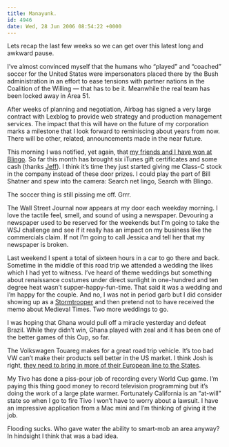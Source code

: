 ```yaml
---
title: Manayunk.
id: 4946
date: Wed, 28 Jun 2006 08:54:22 +0000
---
```


Lets recap the last few weeks so we can get over this latest long and awkward pause.  

I’ve almost convinced myself that the humans who “played” and “coached” soccer for the United States were impersonators placed there by the Bush administration in an effort to ease tensions with partner nations in the Coalition of the Willing — that has to be it. Meanwhile the real team has been locked away in Area 51.  

After weeks of planning and negotiation, Airbag has signed a very large contract with Lexblog to provide web strategy and production management services. The impact that this will have on the future of my corporation marks a milestone that I look forward to reminiscing about years from now. There will be other, related, announcements made in the near future.  

This morning I was notified, yet again, that [my friends and I have won at Blingo](http://www.blingo.com/friends?ref=ZqrOAQ%2BmrLmq%2Fc5R4i1v5csTFLY). So far this month has brought six iTunes gift certificates and some cash (thanks [Jeff](http://www.jeffcroft.com)). I think it’s time they just started giving me Class-C stock in the company instead of these door prizes. I could play the part of Bill Shatner and spew into the camera: Search net lingo, Search with Blingo.  

The soccer thing is still pissing me off. Grrr.  

The Wall Street Journal now appears at my door each weekday morning. I love the tactile feel, smell, and sound of using a newspaper. Devouring a newspaper used to be reserved for the weekends but I’m going to take the <span class="caps">WSJ</span> challenge and see if it really has an impact on my business like the commercials claim. If not I’m going to call Jessica and tell her that my newspaper is broken.  

Last weekend I spent a total of sixteen hours in a car to go there and back. Sometime in the middle of this road trip we attended a wedding the likes which I had yet to witness. I’ve heard of theme weddings but something about renaissance costumes under direct sunlight in one-hundred and ten degree heat wasn’t supper-happy-fun-time. That said it was a wedding and I’m happy for the couple. And no, I was not in period garb but I did consider showing up as a [Stormtrooper](http://www.nikochan.net/link/2205/) and then pretend not to have received the memo about Medieval Times. Two more weddings to go.  

I was hoping that Ghana would pull off a miracle yesterday and defeat Brazil. While they didn’t win, Ghana played with zeal and it has been one of the better games of this Cup, so far.  

The Volkswagen Touareg makes for a great road trip vehicle. It’s too bad <span class="caps">VW</span> can’t make their products sell better in the <span class="caps">US</span> market. I think Josh is right, [they need to bring in more of their European line to the States](http://www.firewheeldesign.com/sparkplug/2005/November/design_and_the_automobile.php).  

My Tivo has done a piss-pour job of recording every World Cup game. I’m paying this thing good money to record television programming but it’s doing the work of a large plate warmer. Fortunately California is an “at-will” state so when I go to fire Tivo I won’t have to worry about a lawsuit. I have an impressive application from a Mac mini and I’m thinking of giving it the job.  

Flooding sucks. Who gave water the ability to smart-mob an area anyway? In hindsight I think that was a bad idea.





